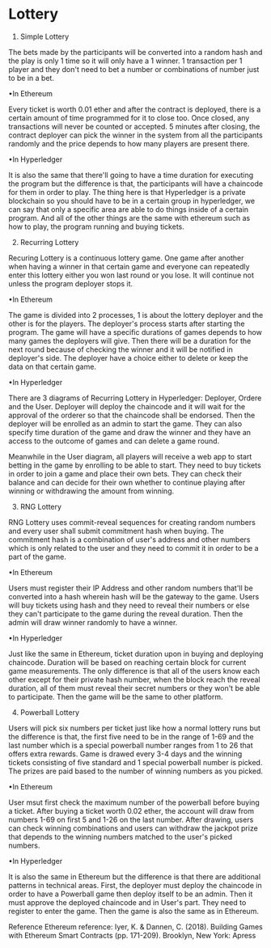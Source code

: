 # Lottery

   1. Simple Lottery
 
 The bets made by the participants will be converted into a random hash and the play is only 1 time so it will only have a 1 winner. 1 transaction per 1 player and they don't need to bet a number or combinations of number just to be in a bet.
  
   •In Ethereum

Every ticket is worth 0.01 ether and after the contract is deployed, there is a certain amount of time programmed for it to close too. Once closed, any transactions will never be counted or accepted. 5 minutes after closing, the contract deployer can pick the winner in the system from all the participants randomly and the price depends to how many players are present there.
 
   •In Hyperledger
   
 It is also the same that there'll going to have a time duration for executing the program but the difference is that, the participants will have a chaincode for them in order to play. The thing here is that Hyperledger is a private blockchain so you should have to be in a certain group in hyperledger, we can say that only a specific area are able to do things inside of a certain program.
 And all of the other things are the same with ethereum such as how to play, the program running and buying tickets.
 
 
   2. Recurring Lottery
 
 Recuring Lottery is a continuous lottery game. One game after another when having a winner in that certain game and everyone can repeatedly enter this lottery either you won last round or you lose. It will continue not unless the program deployer stops it.
 
   •In Ethereum
   
 The game is divided into 2 processes, 1 is about the lottery deployer and the other is for the players. The deployer's process starts after starting the program. The game will have a specific durations of games depends to how many games the deployers will give. Then there will be a duration for the next round because of checking the winner and it will be notified in deployer's side. The deployer have a choice either to delete or keep the data on that certain game.
 
   •In Hyperledger
 
 There are 3 diagrams of Recurring Lottery in Hyperledger: Deployer, Ordere and the User. Deployer will deploy the chaincode and it will wait for the approval of the orderer so that the chaincode shall be endorsed. Then the deployer will be enrolled as an admin to start the game. They can also specify time duration of the game and draw the winner and they have an access to the outcome of games and can delete a game round.
 
 Meanwhile in the User diagram, all players will receive a web app to start betting in the game by enrolling to be able to start. They need to buy tickets in order to join a game and place their own bets. They can check their balance and can decide for their own whether to continue playing after winning or withdrawing the amount from winning.
 
 
   3. RNG Lottery
   
 RNG Lottery uses commit-reveal sequences for creating random numbers and every user shall submit commitment hash when buying. The commitment hash is a combination of user's address and other numbers which is only related to the user and they need to commit it in order to be a part of the game.
 
   •In Ethereum
 
 Users must register their IP Address and other random numbers that'll be converted into a hash wherein hash will be the gateway to the game. Users will buy tickets using hash and they need to reveal their numbers or else they can't participate to the game during the reveal duration. Then the admin will draw winner randomly to have a winner.
 
   •In Hyperledger
 
 Just like the same in Ethereum, ticket duration upon in buying and deploying chaincode. Duration will be based on reaching certain block for current game measurements. The only difference is that all of the users know each other except for their private hash number, when the block reach the reveal duration, all of them must reveal their secret numbers or they won't be able to participate. Then the game will be the same to other platform.
 
 
   4. Powerball Lottery
   
 Users will pick six numbers per ticket just like how a normal lottery runs but the difference is that, the first five need to be in the range of 1-69 and the last number which is a special powerball number ranges from 1 to 26 that offers extra rewards. Game is drawed every 3-4 days and the winning tickets consisting of five standard and 1 special powerball number is picked. The prizes are paid based to the number of winning numbers as you picked.
 
   •In Ethereum
 
 User msut first check the maximum number of the powerball before buying a ticket. After buying a ticket worth 0.02 ether, the account will draw from numbers 1-69 on first 5 and 1-26 on the last number. After drawing, users can check winning combinations and users can withdraw the jackpot prize that depends to the winning numbers matched to the user's picked numbers.
 
   •In Hyperledger
 
 It is also the same in Ethereum but the difference is that there are additional patterns in technical areas. First, the deployer must deploy the chaincode in order to have a Powerball game then deploy itself to be an admin. Then it must approve the deployed chaincode and in User's part. They need to register to enter the game. Then the game is also the same as in Ethereum.
 
 
 
   Reference
 Ethereum reference: Iyer, K. & Dannen, C. (2018). Building Games with Ethereum Smart Contracts (pp. 171-209). Brooklyn, New York: Apress
